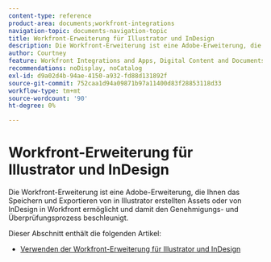 ```yaml
---
content-type: reference
product-area: documents;workfront-integrations
navigation-topic: documents-navigation-topic
title: Workfront-Erweiterung für Illustrator und InDesign
description: Die Workfront-Erweiterung ist eine Adobe-Erweiterung, die Ihnen das Speichern und Exportieren von in Illustrator erstellten Assets oder von InDesign in Workfront ermöglicht und damit den Genehmigungs- und Überprüfungsprozess beschleunigt.
author: Courtney
feature: Workfront Integrations and Apps, Digital Content and Documents
recommendations: noDisplay, noCatalog
exl-id: d9a02d4b-94ae-4150-a932-fd88d131892f
source-git-commit: 752caa1d94a09871b97a11400d83f28853118d33
workflow-type: tm+mt
source-wordcount: '90'
ht-degree: 0%

---
```


# Workfront-Erweiterung für Illustrator und InDesign

<!--
>[!IMPORTANT]
>
>We are removing the Workfront extension for Illustrator and InDesign from the Creative Cloud exchange in mid-November.
-->

Die Workfront-Erweiterung ist eine Adobe-Erweiterung, die Ihnen das Speichern und Exportieren von in Illustrator erstellten Assets oder von InDesign in Workfront ermöglicht und damit den Genehmigungs- und Überprüfungsprozess beschleunigt.

Dieser Abschnitt enthält die folgenden Artikel:

* [Verwenden der Workfront-Erweiterung für Illustrator und InDesign](../../documents/workfront-for-adobe-creative-cloud/use-wf-adobe-cc.md)
